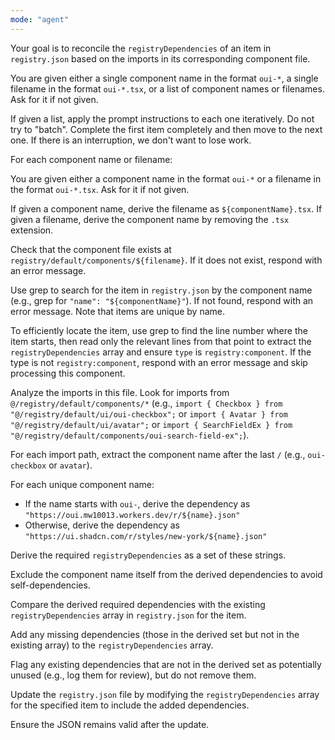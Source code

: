```yaml
---
mode: "agent"
---
```


Your goal is to reconcile the `registryDependencies` of an item in `registry.json` based on the imports in its corresponding component file.

You are given either a single component name in the format `oui-*`, a single filename in the format `oui-*.tsx`, or a list of component names or filenames. Ask for it if not given.

If given a list, apply the prompt instructions to each one iteratively. Do not try to "batch". Complete the first item completely and then move to the next one. If there is an interruption, we don't want to lose work.

For each component name or filename:

You are given either a component name in the format `oui-*` or a filename in the format `oui-*.tsx`. Ask for it if not given.

If given a component name, derive the filename as `${componentName}.tsx`.
If given a filename, derive the component name by removing the `.tsx` extension.

Check that the component file exists at `registry/default/components/${filename}`. If it does not exist, respond with an error message.

Use grep to search for the item in `registry.json` by the component name (e.g., grep for `"name": "${componentName}"`). If not found, respond with an error message. Note that items are unique by name.

To efficiently locate the item, use grep to find the line number where the item starts, then read only the relevant lines from that point to extract the `registryDependencies` array and ensure `type` is `registry:component`. If the type is not `registry:component`, respond with an error message and skip processing this component.

Analyze the imports in this file. Look for imports from `@/registry/default/components/*` (e.g., `import { Checkbox } from "@/registry/default/ui/oui-checkbox";` or `import { Avatar } from "@/registry/default/ui/avatar";` or `import { SearchFieldEx } from "@/registry/default/components/oui-search-field-ex";`).

For each import path, extract the component name after the last `/` (e.g., `oui-checkbox` or `avatar`).

For each unique component name:

- If the name starts with `oui-`, derive the dependency as `"https://oui.mw10013.workers.dev/r/${name}.json"`
- Otherwise, derive the dependency as `"https://ui.shadcn.com/r/styles/new-york/${name}.json"`

Derive the required `registryDependencies` as a set of these strings.

Exclude the component name itself from the derived dependencies to avoid self-dependencies.

Compare the derived required dependencies with the existing `registryDependencies` array in `registry.json` for the item.

Add any missing dependencies (those in the derived set but not in the existing array) to the `registryDependencies` array.

Flag any existing dependencies that are not in the derived set as potentially unused (e.g., log them for review), but do not remove them.

Update the `registry.json` file by modifying the `registryDependencies` array for the specified item to include the added dependencies.

Ensure the JSON remains valid after the update.
